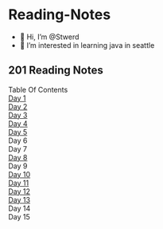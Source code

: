 # Reading-Notes
- 👋 Hi, I’m @Stwerd
- 👀 I’m interested in learning java in seattle

<!---
Stwerd/Stwerd is a ✨ special ✨ repository because its `README.md` (this file) appears on your GitHub profile.
You can click the Preview link to take a look at your changes.
--->
## 201 Reading Notes
Table Of Contents <br>
[Day 1](Class-01.md) <br>
[Day 2](Class-02.md) <br>
[Day 3](Class-03.md) <br>
[Day 4](Class-04.md) <br>
[Day 5](Class-05.md) <br>
Day 6 <br>
Day 7 <br>
[Day 8](Class-08.md) <br>
Day 9<br>
[Day 10](CLass-10.md) <br>
[Day 11](Class-11.md) <br>
[Day 12](Class-12.md) <br>
[Day 13](Class-13.md) <br>
Day 14<br>
Day 15
